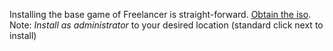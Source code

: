 Installing the base game of Freelancer is straight-forward. 
[Obtain the iso](https://archive.org/download/Freelancer_201807/Freelancer.iso).
Note: *Install as administrator* to your desired location (standard click next to install)